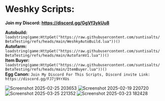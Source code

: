 # **Weshky  Scripts:** 
**Join my Discord: https://discord.gg/GgVf3ykUu8**


**Autobuild:**  ```loadstring(game:HttpGet("https://raw.githubusercontent.com/suntisalts/BetaTesting/refs/heads/main/WeshkyAutoBuild.lua"))()```            
**Autofarm:**   ```loadstring(game:HttpGet("https://raw.githubusercontent.com/suntisalts/BetaTesting/refs/heads/main/AutofarmV1.lua"))()```             
**Item Buyer:** ```loadstring(game:HttpGet("https://raw.githubusercontent.com/suntisalts/BetaTesting/refs/heads/main/ItemBuyer.lua"))()```              
**Egg Canon:**  ```Join My Discord For This Scripts, Discord invite Link: https://discord.gg/FJ7j9YrXUs```           

![Screenshot 2025-02-25 203653](https://github.com/user-attachments/assets/fe5f53ff-1813-4111-ba0d-a022300c5e1a)
![Screenshot 2025-02-19 220720](https://github.com/user-attachments/assets/66817dae-58ab-4acb-834f-7407cd82db2c)
![Screenshot 2025-03-25 221352](https://github.com/user-attachments/assets/feefdb8c-adb8-4a1f-84ca-0fc79104551f)
![Screenshot 2025-03-23 182428](https://github.com/user-attachments/assets/05b9ef15-7cb5-4586-b212-fd9a2808dae4)

